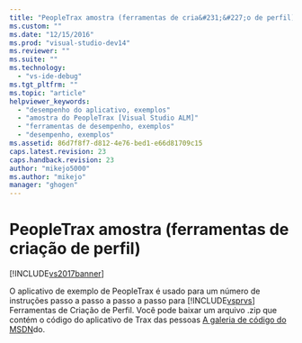 ```yaml
---
title: "PeopleTrax amostra (ferramentas de cria&#231;&#227;o de perfil) | Microsoft Docs"
ms.custom: ""
ms.date: "12/15/2016"
ms.prod: "visual-studio-dev14"
ms.reviewer: ""
ms.suite: ""
ms.technology: 
  - "vs-ide-debug"
ms.tgt_pltfrm: ""
ms.topic: "article"
helpviewer_keywords: 
  - "desempenho do aplicativo, exemplos"
  - "amostra do PeopleTrax [Visual Studio ALM]"
  - "ferramentas de desempenho, exemplos"
  - "desempenho, exemplos"
ms.assetid: 86d7f8f7-d812-4e76-bed1-e66d81709c15
caps.latest.revision: 23
caps.handback.revision: 23
author: "mikejo5000"
ms.author: "mikejo"
manager: "ghogen"
---
```

# PeopleTrax amostra (ferramentas de cria&#231;&#227;o de perfil)
[!INCLUDE[vs2017banner](../code-quality/includes/vs2017banner.md)]

O aplicativo de exemplo de PeopleTrax é usado para um número de instruções passo a passo a passo a passo para [!INCLUDE[vsprvs](../code-quality/includes/vsprvs_md.md)] Ferramentas de Criação de Perfil.  Você pode baixar um arquivo .zip que contém o código do aplicativo de Trax das pessoas [A galeria de código do MSDN](http://go.microsoft.com/fwlink/?LinkId=160299)do.